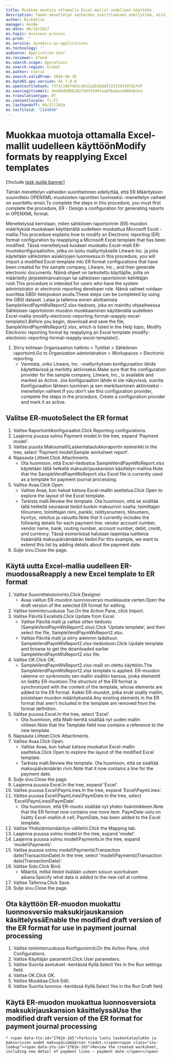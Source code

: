 ```yaml
---
title: Muokkaa muotoja ottamalla Excel-mallit uudelleen käyttöön
description: Tämän menettelyn vaiheiden suorittaminen edellyttää, että ER Määrityksen suunnittelu OPENXML-muotoisten raporttien luomiseksi -menettelyn vaiheet on suoritettu ensin.
author: NickSelin
manager: AnnBe
ms.date: 06/19/2017
ms.topic: business-process
ms.prod: ''
ms.service: dynamics-ax-applications
ms.technology: ''
audience: Application User
ms.reviewer: kfend
ms.search.scope: Operations
ms.search.region: Global
ms.author: nselin
ms.search.validFrom: 2016-06-30
ms.dyn365.ops.version: AX 7.0.0
ms.openlocfilehash: 73f2c10d7462c4b52a2b36dd5f221593707d2f4f
ms.sourcegitcommit: 3ba95d50b8262fa0f43d4faad76adac4d05eb3ea
ms.translationtype: HT
ms.contentlocale: fi-FI
ms.lasthandoff: 09/27/2019
ms.locfileid: "2184666"
---
```

# <a name="modify-formats-by-reapplying-excel-templates"></a><span data-ttu-id="2f62e-103">Muokkaa muotoja ottamalla Excel-mallit uudelleen käyttöön</span><span class="sxs-lookup"><span data-stu-id="2f62e-103">Modify formats by reapplying Excel templates</span></span>

[!include [task guide banner](../../includes/task-guide-banner.md)]

<span data-ttu-id="2f62e-104">Tämän menettelyn vaiheiden suorittaminen edellyttää, että ER Määrityksen suunnittelu OPENXML-muotoisten raporttien luomiseksi -menettelyn vaiheet on suoritettu ensin.</span><span class="sxs-lookup"><span data-stu-id="2f62e-104">To complete the steps in this procedure, you must first complete the procedure, ER - Design a configuration for generating reports in OPENXML format.</span></span>

<span data-ttu-id="2f62e-105">Menettelyssä kerrotaan, miten sähköisen raportoinnin (ER) muodon määrityksiä muokataan käyttämällä uudelleen muokattua Microsoft Excel -mallia.</span><span class="sxs-lookup"><span data-stu-id="2f62e-105">This procedure explains how to modify an Electronic reporting (ER) format configuration by reapplying a Microsoft Excel template that has been modified.</span></span> <span data-ttu-id="2f62e-106">Tässä menettelyssä tuodaan muokattu Excel-malli ER-muotokonfiguraatioihin, jotka on luotu malliyritykselle Litware Inc. ja joita käytetään sähköisten asiakirjojen luomisessa.</span><span class="sxs-lookup"><span data-stu-id="2f62e-106">In this procedure, you will import a modified Excel template into ER format configurations that have been created for the sample company, Litware, Inc., and then generate electronic documents.</span></span> <span data-ttu-id="2f62e-107">Nämä ohjeet on tarkoitettu käyttäjille, joilla on määritetty järjestelmänvalvojan tai sähköisen raportoinnin kehittäjän rooli.</span><span class="sxs-lookup"><span data-stu-id="2f62e-107">This procedure is intended for users who have the system administrator or electronic reporting developer role.</span></span> <span data-ttu-id="2f62e-108">Nämä vaiheet voidaan suorittaa GBSI-tietojoukon avulla.</span><span class="sxs-lookup"><span data-stu-id="2f62e-108">These steps can be completed by using the GBSI dataset.</span></span> <span data-ttu-id="2f62e-109">Lataa ja tallenna ennen aloittamista SampleVendPaymWsReport2.xlsx-tiedosto, joka on mainittu ohjeaiheessa Sähköisen raportoinnin muodon muokkaaminen käyttämällä uudelleen Excel-mallia (modify-electronic-reporting-format-reapply-excel-template/).</span><span class="sxs-lookup"><span data-stu-id="2f62e-109">Before you begin, download and save the file, SampleVendPaymWsReport2.xlsx, which is listed in the Help topic, Modify Electronic reporting format by reapplying an Excel template (modify-electronic-reporting-format-reapply-excel-template/).</span></span>

1. <span data-ttu-id="2f62e-110">Siirry kohtaan Organisaation hallinto > Työtilat > Sähköinen raportointi.</span><span class="sxs-lookup"><span data-stu-id="2f62e-110">Go to Organization administration > Workspaces > Electronic reporting.</span></span>
    * <span data-ttu-id="2f62e-111">Varmista, onko Litware, Inc. -malliyrityksen konfiguraation lähde käytettävissä ja merkitty aktiiviseksi.</span><span class="sxs-lookup"><span data-stu-id="2f62e-111">Make sure that the configuration provider for the sample company, Litware, Inc., is available and marked as Active.</span></span> <span data-ttu-id="2f62e-112">Jos konfiguraation lähde ei ole näkyvissä, suorita Konfiguraation lähteen luominen ja sen merkitseminen aktiiviseksi -menettelyn vaiheet.</span><span class="sxs-lookup"><span data-stu-id="2f62e-112">If you don’t see this configuration provider, complete the steps in the procedure, Create a configuration provider and mark it as active.</span></span>  

## <a name="select-the-er-format"></a><span data-ttu-id="2f62e-113">Valitse ER-muoto</span><span class="sxs-lookup"><span data-stu-id="2f62e-113">Select the ER format</span></span>
1. <span data-ttu-id="2f62e-114">Valitse Raportointikonfiguraatiot.</span><span class="sxs-lookup"><span data-stu-id="2f62e-114">Click Reporting configurations.</span></span>
2. <span data-ttu-id="2f62e-115">Laajenna puussa solmu Payment model.</span><span class="sxs-lookup"><span data-stu-id="2f62e-115">In the tree, expand 'Payment model'.</span></span>
3. <span data-ttu-id="2f62e-116">Valitse puusta Maksumalli\Laskentataulukkoraportin esimerkki.</span><span class="sxs-lookup"><span data-stu-id="2f62e-116">In the tree, select 'Payment model\Sample worksheet report'.</span></span>
4. <span data-ttu-id="2f62e-117">Napsauta Liitteet.</span><span class="sxs-lookup"><span data-stu-id="2f62e-117">Click Attachments.</span></span>
    * <span data-ttu-id="2f62e-118">Ota huomioon, että Excel-tiedostoa SampleVendPaymWsReport.xlsx käytetään tällä hetkellä maksukirjauskansion käsittelyn mallina.</span><span class="sxs-lookup"><span data-stu-id="2f62e-118">Note that the SampleVendPaymWsReport.xlsx Excel file is currently used as a template for payment journal processing.</span></span>   
5. <span data-ttu-id="2f62e-119">Valitse Avaa.</span><span class="sxs-lookup"><span data-stu-id="2f62e-119">Click Open.</span></span>
    * <span data-ttu-id="2f62e-120">Valitse Avaa, kun haluat katsoa Excel-mallin asettelua.</span><span class="sxs-lookup"><span data-stu-id="2f62e-120">Click Open to explore the layout of the Excel template.</span></span>  
    * <span data-ttu-id="2f62e-121">Tarkista malli.</span><span class="sxs-lookup"><span data-stu-id="2f62e-121">Review the template.</span></span> <span data-ttu-id="2f62e-122">Ota huomioon, että se sisältää tällä hetkellä seuraavat tiedot kunkin maksurivin osalta: toimittajan tilinumero, toimittajan nimi, pankki, reititysnumero, tilinumero, hyvitys, veloitus ja valuutta.</span><span class="sxs-lookup"><span data-stu-id="2f62e-122">Note that it currently includes the following details for each payment line: vendor account number, vendor name, bank, routing number, account number, debit, credit, and currency.</span></span> <span data-ttu-id="2f62e-123">Tässä esimerkissä halutaan laajentaa luetteloa lisäämällä maksupäivämäärän tiedot.</span><span class="sxs-lookup"><span data-stu-id="2f62e-123">For this example, we want to extend this list by adding details about the payment date.</span></span>   
6. <span data-ttu-id="2f62e-124">Sulje sivu.</span><span class="sxs-lookup"><span data-stu-id="2f62e-124">Close the page.</span></span>

## <a name="reapply-a-new-excel-template-to-er-format"></a><span data-ttu-id="2f62e-125">Käytä uutta Excel-mallia uudelleen ER-muodossa</span><span class="sxs-lookup"><span data-stu-id="2f62e-125">Reapply a new Excel template to ER format</span></span>
1. <span data-ttu-id="2f62e-126">Valitse Suunnittelutoiminto.</span><span class="sxs-lookup"><span data-stu-id="2f62e-126">Click Designer.</span></span>
    * <span data-ttu-id="2f62e-127">Avaa valitun ER-muodon luonnosversio muokkausta varten.</span><span class="sxs-lookup"><span data-stu-id="2f62e-127">Open the draft version of the selected ER format for editing.</span></span>  
2. <span data-ttu-id="2f62e-128">Valitse toimintoruudussa Tuo.</span><span class="sxs-lookup"><span data-stu-id="2f62e-128">On the Action Pane, click Import.</span></span>
3. <span data-ttu-id="2f62e-129">Valitse Päivitä Excelistä.</span><span class="sxs-lookup"><span data-stu-id="2f62e-129">Click Update from Excel.</span></span>
    * <span data-ttu-id="2f62e-130">Valitse Päivitä malli ja valitse sitten tiedosto (SampleVendPaymWsReport2.xlsx).</span><span class="sxs-lookup"><span data-stu-id="2f62e-130">Click ‘Update template’, and then select the file, SampleVendPaymWsReport2.xlsx.</span></span>  
    * <span data-ttu-id="2f62e-131">Valitse Päivitä malli ja siirry aiemmin ladattuun SampleVendPaymWsReport2.xlsx-tiedostoon.</span><span class="sxs-lookup"><span data-stu-id="2f62e-131">Click Update template and browse to get the downloaded earlier SampleVendPaymWsReport2.xlsx file.</span></span>  
4. <span data-ttu-id="2f62e-132">Valitse OK.</span><span class="sxs-lookup"><span data-stu-id="2f62e-132">Click OK.</span></span>
    * <span data-ttu-id="2f62e-133">SampleVendPaymWsReport2.xlsx-malli on otettu käyttöön.</span><span class="sxs-lookup"><span data-stu-id="2f62e-133">The SampleVendPaymWsReport2.xlsx template is applied.</span></span> <span data-ttu-id="2f62e-134">ER-muodon rakenne on synkronoitu sen mallin sisällön kanssa, jonka elementit on lisätty ER-muotoon.</span><span class="sxs-lookup"><span data-stu-id="2f62e-134">The structure of the ER format is synchronized with the content of the template, whose elements are added to the ER format.</span></span> <span data-ttu-id="2f62e-135">Kaikki ER-muodot, jotka eivät sisälly malliin, poistetaan muodon määrityksestä.</span><span class="sxs-lookup"><span data-stu-id="2f62e-135">Any existing elements in the ER format that aren’t included in the template are removed from the format definition.</span></span>  
5. <span data-ttu-id="2f62e-136">Valitse puussa Excel.</span><span class="sxs-lookup"><span data-stu-id="2f62e-136">In the tree, select 'Excel'.</span></span>
    * <span data-ttu-id="2f62e-137">Ota huomioon, että Malli-kenttä sisältää nyt uuden mallin viitteen.</span><span class="sxs-lookup"><span data-stu-id="2f62e-137">Note that the Template field now contains a reference to the new template.</span></span>   
6. <span data-ttu-id="2f62e-138">Napsauta Liitteet.</span><span class="sxs-lookup"><span data-stu-id="2f62e-138">Click Attachments.</span></span>
7. <span data-ttu-id="2f62e-139">Valitse Avaa.</span><span class="sxs-lookup"><span data-stu-id="2f62e-139">Click Open.</span></span>
    * <span data-ttu-id="2f62e-140">Valitse Avaa, kun haluat katsoa muokatun Excel-mallin asettelua.</span><span class="sxs-lookup"><span data-stu-id="2f62e-140">Click Open to explore the layout of the modified Excel template.</span></span>  
    * <span data-ttu-id="2f62e-141">Tarkista malli.</span><span class="sxs-lookup"><span data-stu-id="2f62e-141">Review the template.</span></span> <span data-ttu-id="2f62e-142">Ota huomioon, että se sisältää maksupäivämäärän rivin.</span><span class="sxs-lookup"><span data-stu-id="2f62e-142">Note that it now contains a line for the payment date.</span></span>   
8. <span data-ttu-id="2f62e-143">Sulje sivu.</span><span class="sxs-lookup"><span data-stu-id="2f62e-143">Close the page.</span></span>
9. <span data-ttu-id="2f62e-144">Laajenna puussa Excel.</span><span class="sxs-lookup"><span data-stu-id="2f62e-144">In the tree, expand 'Excel'.</span></span>
10. <span data-ttu-id="2f62e-145">Valitse puussa Excel\PaymLines.</span><span class="sxs-lookup"><span data-stu-id="2f62e-145">In the tree, expand 'Excel\PaymLines'.</span></span>
11. <span data-ttu-id="2f62e-146">Valitse puussa Excel\PaymLines\PaymDate.</span><span class="sxs-lookup"><span data-stu-id="2f62e-146">In the tree, select 'Excel\PaymLines\PaymDate'.</span></span>
    * <span data-ttu-id="2f62e-147">Ota huomioon, että ER-muoto sisältää nyt yhden lisänimikkeen.</span><span class="sxs-lookup"><span data-stu-id="2f62e-147">Note that the ER format now contains one more item.</span></span> <span data-ttu-id="2f62e-148">PaymDate-solu on lisätty Excel-malliin.</span><span class="sxs-lookup"><span data-stu-id="2f62e-148">A cell, PaymDate, has been added to the Excel template.</span></span>  
12. <span data-ttu-id="2f62e-149">Valitse Yhdistämismääritys-välilehti.</span><span class="sxs-lookup"><span data-stu-id="2f62e-149">Click the Mapping tab.</span></span>
13. <span data-ttu-id="2f62e-150">Laajenna puussa solmu model.</span><span class="sxs-lookup"><span data-stu-id="2f62e-150">In the tree, expand 'model'.</span></span>
14. <span data-ttu-id="2f62e-151">Laajenna puussa solmu model\Payments.</span><span class="sxs-lookup"><span data-stu-id="2f62e-151">In the tree, expand 'model\Payments'.</span></span>
15. <span data-ttu-id="2f62e-152">Valitse puussa solmu model\Payments\Transaction date(TransactionDate).</span><span class="sxs-lookup"><span data-stu-id="2f62e-152">In the tree, select 'model\Payments\Transaction date(TransactionDate)'.</span></span>
16. <span data-ttu-id="2f62e-153">Valitse Sido.</span><span class="sxs-lookup"><span data-stu-id="2f62e-153">Click Bind.</span></span>
    * <span data-ttu-id="2f62e-154">Määritä, mitkä tiedot lisätään uuteen soluun suorituksen aikana.</span><span class="sxs-lookup"><span data-stu-id="2f62e-154">Specify what data is added to the new cell at runtime.</span></span>  
17. <span data-ttu-id="2f62e-155">Valitse Tallenna.</span><span class="sxs-lookup"><span data-stu-id="2f62e-155">Click Save.</span></span>
18. <span data-ttu-id="2f62e-156">Sulje sivu.</span><span class="sxs-lookup"><span data-stu-id="2f62e-156">Close the page.</span></span>

## <a name="enable-the-modified-draft-version-of-the-er-format-for-use-in-payment-journal-processing"></a><span data-ttu-id="2f62e-157">Ota käyttöön ER-muodon muokattu luonnosversio maksukirjauskansion käsittelyssä</span><span class="sxs-lookup"><span data-stu-id="2f62e-157">Enable the modified draft version of the ER format for use in payment journal processing</span></span>
1. <span data-ttu-id="2f62e-158">Valitse toimintoruudussa Konfiguroinnit.</span><span class="sxs-lookup"><span data-stu-id="2f62e-158">On the Action Pane, click Configurations.</span></span>
2. <span data-ttu-id="2f62e-159">Valitse Käyttäjän parametrit.</span><span class="sxs-lookup"><span data-stu-id="2f62e-159">Click User parameters.</span></span>
3. <span data-ttu-id="2f62e-160">Valitse Suorita asetukset -kentässä Kyllä.</span><span class="sxs-lookup"><span data-stu-id="2f62e-160">Select Yes in the Run settings field.</span></span>
4. <span data-ttu-id="2f62e-161">Valitse OK.</span><span class="sxs-lookup"><span data-stu-id="2f62e-161">Click OK.</span></span>
5. <span data-ttu-id="2f62e-162">Valitse Muokkaa.</span><span class="sxs-lookup"><span data-stu-id="2f62e-162">Click Edit.</span></span>
6. <span data-ttu-id="2f62e-163">Valitse Suorita luonnos -kentässä Kyllä.</span><span class="sxs-lookup"><span data-stu-id="2f62e-163">Select Yes in the Run Draft field.</span></span>

## <a name="use-the-modified-draft-version-of-the-er-format-for-payment-journal-processing"></a><span data-ttu-id="2f62e-164">Käytä ER-muodon muokattua luonnosversiota maksukirjauskansion käsittelyssä</span><span class="sxs-lookup"><span data-stu-id="2f62e-164">Use the modified draft version of the ER format for payment journal processing</span></span>
    * <span data-ttu-id="2f62e-165">Tarkista luotu laskentataulukko ja maksurivien uudet maksupäivämäärien tiedot.</span><span class="sxs-lookup"><span data-stu-id="2f62e-165">Review the created worksheet, including new detail of payment lines – payment date.</span></span>  

